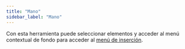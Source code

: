 ```yaml
---
title: "Mano"
sidebar_label: "Mano"
---
```



Con esta herramienta puede seleccionar elementos y acceder al menú contextual de fondo para acceder al [menú de inserción](../insert).
